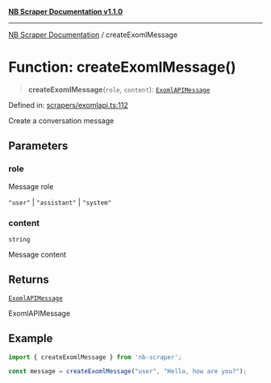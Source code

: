 [**NB Scraper Documentation v1.1.0**](../README.md)

***

[NB Scraper Documentation](../globals.md) / createExomlMessage

# Function: createExomlMessage()

> **createExomlMessage**(`role`, `content`): [`ExomlAPIMessage`](../interfaces/ExomlAPIMessage.md)

Defined in: [scrapers/exomlapi.ts:112](https://github.com/Chakszzz/NB-Scraper/blob/a54b0d480231641a2da59c589f08af0cd80e90f8/app/scrapers/exomlapi.ts#L112)

Create a conversation message

## Parameters

### role

Message role

`"user"` | `"assistant"` | `"system"`

### content

`string`

Message content

## Returns

[`ExomlAPIMessage`](../interfaces/ExomlAPIMessage.md)

ExomlAPIMessage

## Example

```typescript
import { createExomlMessage } from 'nb-scraper';

const message = createExomlMessage("user", "Hello, how are you?");
```

